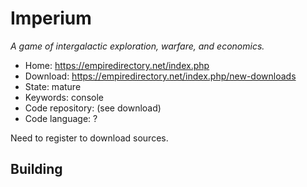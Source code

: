 # Imperium

_A game of intergalactic exploration, warfare, and economics._

- Home: https://empiredirectory.net/index.php
- Download: https://empiredirectory.net/index.php/new-downloads
- State: mature
- Keywords: console
- Code repository: (see download)
- Code language: ?

Need to register to download sources.

## Building

